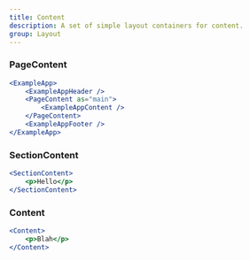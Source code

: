 ```yaml
---
title: Content
description: A set of simple layout containers for content.
group: Layout
---
```


### PageContent

```jsx
<ExampleApp>
	<ExampleAppHeader />
	<PageContent as="main">
		<ExampleAppContent />
	</PageContent>
	<ExampleAppFooter />
</ExampleApp>
```

### SectionContent

```jsx
<SectionContent>
	<p>Hello</p>
</SectionContent>
```

### Content

```jsx
<Content>
	<p>Blah</p>
</Content>
```
